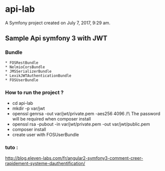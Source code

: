 api-lab
=======

A Symfony project created on July 7, 2017, 9:29 am.


## Sample Api symfony 3 with JWT

### Bundle
    * FOSRestBundle
    * NelmioCorsBundle
    * JMSSerializerBundle
    * LexikJWTAuthenticationBundle
    * FOSUserBundle
    
    
### How to run the project ?

 * cd api-lab
 * mkdir -p var/jwt
 * openssl genrsa -out var/jwt/private.pem -aes256 4096 /!\ The password will be required when composer install
 * openssl rsa -pubout -in var/jwt/private.pem -out var/jwt/public.pem
 * composer install
 * create user with FOSUserBundle
    
    
### tuto :
http://blog.eleven-labs.com/fr/angular2-symfony3-comment-creer-rapidement-systeme-dauthentification/
